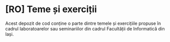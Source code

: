 # [RO] Teme și exerciții

Acest depozit de cod conține o parte dintre temele și exercițiile propuse în cadrul laboratoarelor sau seminariilor din cadrul Facultății de Informatică din Iași. 
